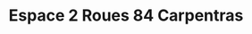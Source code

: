 ---
title: "Espace 2 Roues 84 Carpentras"
url: /carpentras/espace-2-roues-84-carpentras/
shop: Motorrad
---